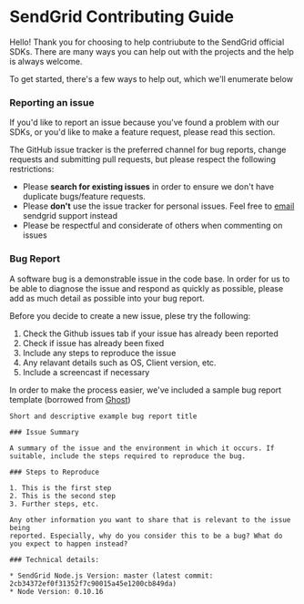 # SendGrid Contributing Guide

Hello! Thank you for choosing to help contriubute to the SendGrid official SDKs. There are many ways you can help out with the projects and the help is always welcome. 

To get started, there's a few ways to help out, which we'll enumerate below

### Reporting an issue

If you'd like to report an issue because you've found a problem with our SDKs, or you'd like to make a feature request, please read this section.

The GitHub issue tracker is the preferred channel for bug reports, change requests and submitting pull requests, but please respect the following restrictions:

- Please **search for existing issues** in order to ensure we don't have duplicate bugs/feature requests.
- Please **don't** use the issue tracker for personal issues. Feel free to [email](mailto:support@sendgrid.com) sendgrid support instead
- Please be respectful and considerate of others when commenting on issues

### Bug Report

A software bug is a demonstrable issue in the code base. In order for us to be able to diagnose the issue and respond as quickly as possible, please add as much detail as possible into your bug report. 

Before you decide to create a new issue, plese try the following:

1. Check the Github issues tab if your issue has already been reported
2. Check if issue has already been fixed
3. Include any steps to reproduce the issue
4. Any relavant details such as OS, Client version, etc.
5. Include a screencast if necessary

In order to make the process easier, we've included a sample bug report template (borrowed from [Ghost](https://github.com/TryGhost/Ghost/))

```
Short and descriptive example bug report title

### Issue Summary

A summary of the issue and the environment in which it occurs. If
suitable, include the steps required to reproduce the bug.

### Steps to Reproduce

1. This is the first step
2. This is the second step
3. Further steps, etc.

Any other information you want to share that is relevant to the issue being
reported. Especially, why do you consider this to be a bug? What do you expect to happen instead?

### Technical details:

* SendGrid Node.js Version: master (latest commit: 2cb34372ef0f31352f7c90015a45e1200cb849da)
* Node Version: 0.10.16
``` 